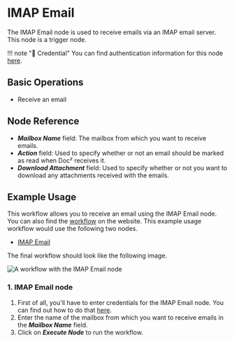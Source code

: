 # IMAP Email

The IMAP Email node is used to receive emails via an IMAP email server. This node is a trigger node.

!!! note "🔑 Credential"
    You can find authentication information for this node [here](/workflow/integrations/credentials/imap/).


## Basic Operations

- Receive an email

## Node Reference

- ***Mailbox Name*** field: The mailbox from which you want to receive emails.
- ***Action*** field: Used to specify whether or not an email should be marked as read when Doc² receives it.
- ***Download Attachment*** field: Used to specify whether or not you want to download any attachments received with the emails.

## Example Usage

This workflow allows you to receive an email using the IMAP Email node. You can also find the [workflow](https://n8n.io/workflows/587) on the website. This example usage workflow would use the following two nodes.
- [IMAP Email]()

The final workflow should look like the following image.

![A workflow with the IMAP Email node](/_images/integrations/core-nodes/imapemail/workflow.png)

### 1. IMAP Email node

1. First of all, you'll have to enter credentials for the IMAP Email node. You can find out how to do that [here](/workflow/integrations/credentials/imap/).
2. Enter the name of the mailbox from which you want to receive emails in the ***Mailbox Name*** field.
3. Click on ***Execute Node*** to run the workflow.




